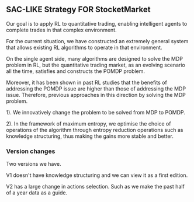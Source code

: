 ## SAC-LIKE Strategy FOR StocketMarket

Our goal is to apply RL to quantitative trading, enabling intelligent agents to complete trades in that complex environment.

For the current situation, we have constructed an extremely general system that allows existing RL algorithms to operate in that environment.

On the single agent side, many algorithms are designed to solve the MDP problem in RL, but the quantitative trading market, as an evolving scenario all the time, satisfies and constructs the POMDP problem.

Moreover, it has been shown in past RL studies that the benefits of addressing the POMDP issue are higher than those of addressing the MDP issue. Therefore, previous approaches in this direction by solving the MDP problem.

1). We innovatively change the problem to be solved from MDP to POMDP.

2). In the framework of maximum entropy, we optimise the choice of operations of the algorithm through entropy reduction operations such as knowledge structuring, thus making the gains more stable and better.

### Version changes

Two versions we have.

V1 doesn't have knowledge structuring and we can view it as a first edition.

V2 has a large change in actions selection. Such as we make the past half of a year data as a guide.